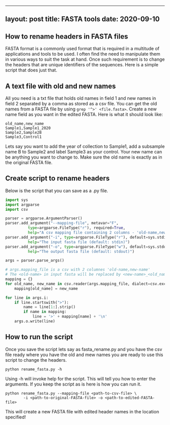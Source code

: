 
---
layout: post
title: FASTA tools 
date: 2020-09-10
---

## How to rename headers in FASTA files 

FASTA format is a commonly used format that is required in a multitude of applications and tools to be used. I often find the need to manipulate them in various ways to suit the task at hand. Once such requirement is to change the headers that are unique identifiers of the sequences. Here is a simple script that does just that. 

## A text file with old and new names

All you need is a txt file that holds old names in field 1 and new names in field 2 separated by a comma as stored as a csv file. You can get the old names from a FASTA file by using `grep '^>' <file.fasta>`. Create a new name field as you want in the edited FASTA. Here is what it should look like: 

```shell
old_name,new_name
Sample1,Sample1_2020
Sample2,Sample2B
Sample3,Control1
```
Lets say you want to add the year of collection to Sample1, add a subsample name B to Sample2 and label Sample3 as your control. Your new name can be anything you want to change to. Make sure the old name is exactly as in the original FASTA file. 

## Create script to rename headers

Below is the script that you can save as a .py file. 

```python
import sys
import argparse
import csv

parser = argparse.ArgumentParser()
parser.add_argument("--mapping-file", metavar="F",
          type=argparse.FileType("r"), required=True,
          help="A csv mapping file containing 2 columns - 'old-name,new-name'")
parser.add_argument("-i", type=argparse.FileType("r"), default=sys.stdin,
          help="The input fasta file (default: stdin)")
parser.add_argument("-o", type=argparse.FileType("w"), default=sys.stdout,
          help="The output fasta file (default: stdout)")

args = parser.parse_args()

# args.mapping_file is a csv with 2 columnes 'old-name,new-name' 
# The <old-name> in input fasta will be replaced by <new-name>_<old_name>
mapping = {}
for old_name, new_name in csv.reader(args.mapping_file, dialect=csv.excel):
    mapping[old_name] = new_name

for line in args.i:
    if line.startswith(">"):
        name = line[1:].strip()
        if name in mapping:
            line = '>' + mapping[name] + '\n'
    args.o.write(line)

```

## How to run the script

Once you save the script lets say as fasta_rename.py and you have the csv file ready where you have the old and mew names you are ready to use this script to change the headers.

```shell
python rename_fasta.py -h

```

Using -h will invoke help for the script. This will tell you how to enter the arguments. If you keep the script as is here is how you can run it.

```shell
python rename_fasta.py --mapping-file <path-to-csv-file> \
        -i <path-to-original-FASTA-file> -o <path-to-edited-FASTA-file> 
```

This will create a new FASTA file with edited header names in the location specified! 
